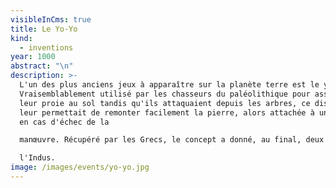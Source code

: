 ```yaml
---
visibleInCms: true
title: Le Yo-Yo
kind:
  - inventions
year: 1000
abstract: "\n"
description: >-
  L'un des plus anciens jeux à apparaître sur la planète terre est le yoyo.
  Vraisemblablement utilisé par les chasseurs du paléolithique pour assommer
  leur proie au sol tandis qu'ils attaquaient depuis les arbres, ce dispositif
  leur permettait de remonter facilement la pierre, alors attachée à une liane,
  en cas d'échec de la

  manœuvre. Récupéré par les Grecs, le concept a donné, au final, deux disques de terre cuite, réunis par un axe sur lequel une fine corde était enroulée. De nos jours, seuls les matériaux de confection du yoyo ont changé, le principe, lui, est resté le même. Dès le IIIe millénaire av. J.-C., on retrouve les traces archéologiques d'éléments de jeu. C'est d'ailleurs de cette époque lointaine que seraient apparus les dés, au cœur de

  l'Indus.
image: /images/events/yo-yo.jpg
---
```

